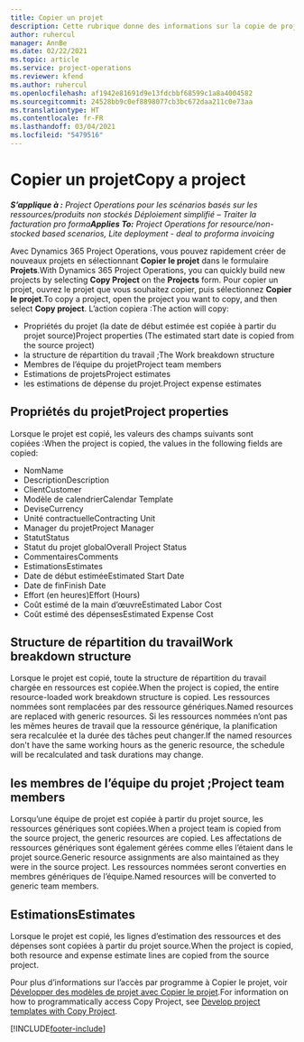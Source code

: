 ```yaml
---
title: Copier un projet
description: Cette rubrique donne des informations sur la copie de projets dans Dynamics 365 Project Operations.
author: ruhercul
manager: AnnBe
ms.date: 02/22/2021
ms.topic: article
ms.service: project-operations
ms.reviewer: kfend
ms.author: ruhercul
ms.openlocfilehash: af1942e81691d9e13fdcbbf68599c1a8a4004582
ms.sourcegitcommit: 24528bb9c0ef8898077cb3bc672daa211c0e73aa
ms.translationtype: HT
ms.contentlocale: fr-FR
ms.lasthandoff: 03/04/2021
ms.locfileid: "5479516"
---
```

# <a name="copy-a-project"></a><span data-ttu-id="91a92-103">Copier un projet</span><span class="sxs-lookup"><span data-stu-id="91a92-103">Copy a project</span></span>

<span data-ttu-id="91a92-104">_**S’applique à :** Project Operations pour les scénarios basés sur les ressources/produits non stockés Déploiement simplifié – Traiter la facturation pro forma_</span><span class="sxs-lookup"><span data-stu-id="91a92-104">_**Applies To:** Project Operations for resource/non-stocked based scenarios, Lite deployment - deal to proforma invoicing_</span></span>

<span data-ttu-id="91a92-105">Avec Dynamics 365 Project Operations, vous pouvez rapidement créer de nouveaux projets en sélectionnant **Copier le projet** dans le formulaire **Projets**.</span><span class="sxs-lookup"><span data-stu-id="91a92-105">With Dynamics 365 Project Operations, you can quickly build new projects by selecting **Copy Project** on the **Projects** form.</span></span> <span data-ttu-id="91a92-106">Pour copier un projet, ouvrez le projet que vous souhaitez copier, puis sélectionnez **Copier le projet**.</span><span class="sxs-lookup"><span data-stu-id="91a92-106">To copy a project, open the project you want to copy, and then select **Copy project**.</span></span> <span data-ttu-id="91a92-107">L’action copiera :</span><span class="sxs-lookup"><span data-stu-id="91a92-107">The action will copy:</span></span>

- <span data-ttu-id="91a92-108">Propriétés du projet (la date de début estimée est copiée à partir du projet source)</span><span class="sxs-lookup"><span data-stu-id="91a92-108">Project properties (The estimated start date is copied from the source project)</span></span>
- <span data-ttu-id="91a92-109">la structure de répartition du travail ;</span><span class="sxs-lookup"><span data-stu-id="91a92-109">The Work breakdown structure</span></span>
- <span data-ttu-id="91a92-110">Membres de l’équipe du projet</span><span class="sxs-lookup"><span data-stu-id="91a92-110">Project team members</span></span>
- <span data-ttu-id="91a92-111">Estimations de projets</span><span class="sxs-lookup"><span data-stu-id="91a92-111">Project estimates</span></span>
- <span data-ttu-id="91a92-112">les estimations de dépense du projet.</span><span class="sxs-lookup"><span data-stu-id="91a92-112">Project expense estimates</span></span>

## <a name="project-properties"></a><span data-ttu-id="91a92-113">Propriétés du projet</span><span class="sxs-lookup"><span data-stu-id="91a92-113">Project properties</span></span>

<span data-ttu-id="91a92-114">Lorsque le projet est copié, les valeurs des champs suivants sont copiées :</span><span class="sxs-lookup"><span data-stu-id="91a92-114">When the project is copied, the values in the following fields are copied:</span></span>

- <span data-ttu-id="91a92-115">Nom</span><span class="sxs-lookup"><span data-stu-id="91a92-115">Name</span></span>
- <span data-ttu-id="91a92-116">Description</span><span class="sxs-lookup"><span data-stu-id="91a92-116">Description</span></span>
- <span data-ttu-id="91a92-117">Client</span><span class="sxs-lookup"><span data-stu-id="91a92-117">Customer</span></span>
- <span data-ttu-id="91a92-118">Modèle de calendrier</span><span class="sxs-lookup"><span data-stu-id="91a92-118">Calendar Template</span></span>
- <span data-ttu-id="91a92-119">Devise</span><span class="sxs-lookup"><span data-stu-id="91a92-119">Currency</span></span>
- <span data-ttu-id="91a92-120">Unité contractuelle</span><span class="sxs-lookup"><span data-stu-id="91a92-120">Contracting Unit</span></span>
- <span data-ttu-id="91a92-121">Manager du projet</span><span class="sxs-lookup"><span data-stu-id="91a92-121">Project Manager</span></span>
- <span data-ttu-id="91a92-122">Statut</span><span class="sxs-lookup"><span data-stu-id="91a92-122">Status</span></span>
- <span data-ttu-id="91a92-123">Statut du projet global</span><span class="sxs-lookup"><span data-stu-id="91a92-123">Overall Project Status</span></span>
- <span data-ttu-id="91a92-124">Commentaires</span><span class="sxs-lookup"><span data-stu-id="91a92-124">Comments</span></span>
- <span data-ttu-id="91a92-125">Estimations</span><span class="sxs-lookup"><span data-stu-id="91a92-125">Estimates</span></span>
- <span data-ttu-id="91a92-126">Date de début estimée</span><span class="sxs-lookup"><span data-stu-id="91a92-126">Estimated Start Date</span></span>
- <span data-ttu-id="91a92-127">Date de fin</span><span class="sxs-lookup"><span data-stu-id="91a92-127">Finish Date</span></span>
- <span data-ttu-id="91a92-128">Effort (en heures)</span><span class="sxs-lookup"><span data-stu-id="91a92-128">Effort (Hours)</span></span>
- <span data-ttu-id="91a92-129">Coût estimé de la main d’œuvre</span><span class="sxs-lookup"><span data-stu-id="91a92-129">Estimated Labor Cost</span></span>
- <span data-ttu-id="91a92-130">Coût estimé des dépenses</span><span class="sxs-lookup"><span data-stu-id="91a92-130">Estimated Expense Cost</span></span>

## <a name="work-breakdown-structure"></a><span data-ttu-id="91a92-131">Structure de répartition du travail</span><span class="sxs-lookup"><span data-stu-id="91a92-131">Work breakdown structure</span></span>

<span data-ttu-id="91a92-132">Lorsque le projet est copié, toute la structure de répartition du travail chargée en ressources est copiée.</span><span class="sxs-lookup"><span data-stu-id="91a92-132">When the project is copied, the entire resource-loaded work breakdown structure is copied.</span></span> <span data-ttu-id="91a92-133">Les ressources nommées sont remplacées par des ressource génériques.</span><span class="sxs-lookup"><span data-stu-id="91a92-133">Named resources are replaced with generic resources.</span></span> <span data-ttu-id="91a92-134">Si les ressources nommées n’ont pas les mêmes heures de travail que la ressource générique, la planification sera recalculée et la durée des tâches peut changer.</span><span class="sxs-lookup"><span data-stu-id="91a92-134">If the named resources don't have the same working hours as the generic resource, the schedule will be recalculated and task durations may change.</span></span>

## <a name="project-team-members"></a><span data-ttu-id="91a92-135">les membres de l’équipe du projet ;</span><span class="sxs-lookup"><span data-stu-id="91a92-135">Project team members</span></span>

<span data-ttu-id="91a92-136">Lorsqu’une équipe de projet est copiée à partir du projet source, les ressources génériques sont copiées.</span><span class="sxs-lookup"><span data-stu-id="91a92-136">When a project team is copied from the source project, the generic resources are copied.</span></span> <span data-ttu-id="91a92-137">Les affectations de ressources génériques sont également gérées comme elles l’étaient dans le projet source.</span><span class="sxs-lookup"><span data-stu-id="91a92-137">Generic resource assignments are also maintained as they were in the source project.</span></span> <span data-ttu-id="91a92-138">Les ressources nommées seront converties en membres génériques de l’équipe.</span><span class="sxs-lookup"><span data-stu-id="91a92-138">Named resources will be converted to generic team members.</span></span>

## <a name="estimates"></a><span data-ttu-id="91a92-139">Estimations</span><span class="sxs-lookup"><span data-stu-id="91a92-139">Estimates</span></span>

<span data-ttu-id="91a92-140">Lorsque le projet est copié, les lignes d’estimation des ressources et des dépenses sont copiées à partir du projet source.</span><span class="sxs-lookup"><span data-stu-id="91a92-140">When the project is copied, both resource and expense estimate lines are copied from the source project.</span></span> 

<span data-ttu-id="91a92-141">Pour plus d’informations sur l’accès par programme à Copier le projet, voir [Développer des modèles de projet avec Copier le projet](dev-copy-project.md).</span><span class="sxs-lookup"><span data-stu-id="91a92-141">For information on how to programmatically access Copy Project, see [Develop project templates with Copy Project](dev-copy-project.md).</span></span>


[!INCLUDE[footer-include](../includes/footer-banner.md)]
